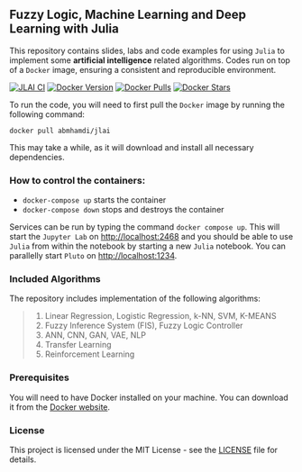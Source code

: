 ## Fuzzy Logic, Machine Learning and Deep Learning with Julia

This repository contains slides, labs and code examples for using `Julia` to implement some **artificial intelligence** related algorithms. Codes run on top of a `Docker` image, ensuring a consistent and reproducible environment.

[![JLAI CI](https://github.com/a-mhamdi/jlai/actions/workflows/docker-image.yml/badge.svg)](https://github.com/a-mhamdi/jlai/actions/workflows/docker-image.yml)
[![Docker Version](https://img.shields.io/docker/v/abmhamdi/jlai?sort=semver)](https://hub.docker.com/r/abmhamdi/jlai)
[![Docker Pulls](https://img.shields.io/docker/pulls/abmhamdi/jlai)](https://hub.docker.com/r/abmhamdi/jlai)
[![Docker Stars](https://img.shields.io/docker/stars/abmhamdi/jlai)](https://hub.docker.com/r/abmhamdi/jlai)

To run the code, you will need to first pull the `Docker` image by running the following command:

```
docker pull abmhamdi/jlai
```

This may take a while, as it will download and install all necessary dependencies.

### How to control the containers:

* ```docker-compose up``` starts the container
* ```docker-compose down``` stops and destroys the container

Services can be run by typing the command `docker compose up`. This will start the `Jupyter Lab` on [http://localhost:2468](http://localhost:2468) and you should be able to use `Julia` from within the notebook by starting a new `Julia` notebook. You can parallelly start `Pluto` on [http://localhost:1234](http://localhost:1234).

### Included Algorithms
The repository includes implementation of the following algorithms:
>1. Linear Regression, Logistic Regression, k-NN, SVM, K-MEANS
>1. Fuzzy Inference System (FIS), Fuzzy Logic Controller
>1. ANN, CNN, GAN, VAE, NLP
>1. Transfer Learning
>1. Reinforcement Learning

### Prerequisites
You will need to have Docker installed on your machine. You can download it from the [Docker website](https://hub.docker.com).

### License
This project is licensed under the MIT License - see the [LICENSE](./LICENSE) file for details.
